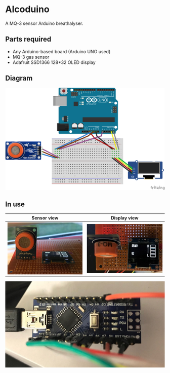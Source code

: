 # Alcoduino
A MQ-3 sensor Arduino breathalyser.

## Parts required

* Any Arduino-based board (Arduino UNO used)
* MQ-3 gas sensor
* Adafruit SSD1366 128*32 OLED display


## Diagram
![Arduino diagram](/diagram.png)

## In use

Sensor view             |  Display view
:-------------------------:|:-------------------------:
![](sensview.jpeg)  |  ![](dispview.jpeg)
![](board.jpeg)